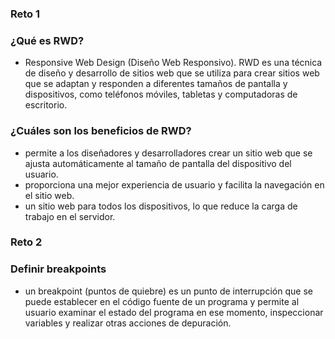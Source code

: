### Reto 1

### ¿Qué es RWD?
-  Responsive Web Design (Diseño Web Responsivo). RWD es una técnica de diseño y desarrollo de sitios web que se utiliza para crear sitios web que se adaptan y responden a diferentes tamaños de pantalla y dispositivos, como teléfonos móviles, tabletas y computadoras de escritorio.
### ¿Cuáles son los beneficios de RWD?

- permite a los diseñadores y desarrolladores crear un sitio web que se ajusta automáticamente al tamaño de pantalla del dispositivo del usuario.
-  proporciona una mejor experiencia de usuario y facilita la navegación en el sitio web.
- un sitio web para todos los dispositivos, lo que reduce la carga de trabajo en el servidor.



### Reto 2
### Definir breakpoints
- un breakpoint (puntos de quiebre) es un punto de interrupción que se puede establecer en el código fuente de un programa y permite al usuario examinar el estado del programa en ese momento, inspeccionar variables y realizar otras acciones de depuración.
